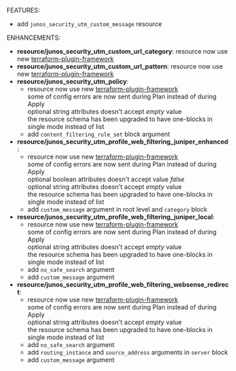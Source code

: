 <!-- markdownlint-disable-file MD013 MD041 -->
FEATURES:

* add `junos_security_utm_custom_message` resource

ENHANCEMENTS:

* **resource/junos_security_utm_custom_url_category**: resource now use new [terraform-plugin-framework](https://github.com/hashicorp/terraform-plugin-framework)  
* **resource/junos_security_utm_custom_url_pattern**: resource now use new [terraform-plugin-framework](https://github.com/hashicorp/terraform-plugin-framework)  
* **resource/junos_security_utm_policy**:
  * resource now use new [terraform-plugin-framework](https://github.com/hashicorp/terraform-plugin-framework)  
  some of config errors are now sent during Plan instead of during Apply  
  optional string attributes doesn't accept *empty* value  
  the resource schema has been upgraded to have one-blocks in single mode instead of list
  * add `content_filtering_rule_set` block argument
* **resource/junos_security_utm_profile_web_filtering_juniper_enhanced**:
  * resource now use new [terraform-plugin-framework](https://github.com/hashicorp/terraform-plugin-framework)  
  some of config errors are now sent during Plan instead of during Apply  
  optional boolean attributes doesn't accept value *false*  
  optional string attributes doesn't accept *empty* value  
  the resource schema has been upgraded to have one-blocks in single mode instead of list
  * add `custom_message` argument in root level and `category` block
* **resource/junos_security_utm_profile_web_filtering_juniper_local**:
  * resource now use new [terraform-plugin-framework](https://github.com/hashicorp/terraform-plugin-framework)  
  some of config errors are now sent during Plan instead of during Apply  
  optional string attributes doesn't accept *empty* value  
  the resource schema has been upgraded to have one-blocks in single mode instead of list
  * add `no_safe_search` argument
  * add `custom_message` argument
* **resource/junos_security_utm_profile_web_filtering_websense_redirect**:
  * resource now use new [terraform-plugin-framework](https://github.com/hashicorp/terraform-plugin-framework)  
  some of config errors are now sent during Plan instead of during Apply  
  optional string attributes doesn't accept *empty* value  
  the resource schema has been upgraded to have one-blocks in single mode instead of list
  * add `no_safe_search` argument
  * add `routing_instance` and `source_address` arguments in `server` block
  * add `custom_message` argument
